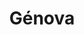 ---
title: Génova
date: 
draft: false

# descripcion
description : Aro de plata con piedra cubic

materials: Plata 925

color: Multicolor

dimensions: 1,5cm

code: 01-16-0338

type: "Aros"

categories: []

price: $4.330,00

price_eftvo: $3.680,00

# Images
# first image will be shown in the product page
images:
  # - image: "images/path_to_image"
  # La ubicacion de las imagenes es imagenes/Aros/Aros.Cubic/01-16-0338-genova
  - image: "./images/aros/cubic/01-16-0338-argolla-arcoiris_a.JPG"
  - image: "./images/aros/cubic/01-16-0338-argolla-arcoiris_b.JPG"
---